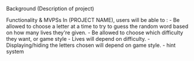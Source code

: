 Background (Description of project)



Functionality & MVPSs
In (PROJECT NAME), users will be able to :
    - Be allowed to choose a letter at a time to try to guess the random word
    based on how many lives they're given.
    - Be allowed to choose which difficulty they want, or game style
        - Lives will depend on difficulty.
        - Displaying/hiding the letters chosen will depend on game style.
    - hint system